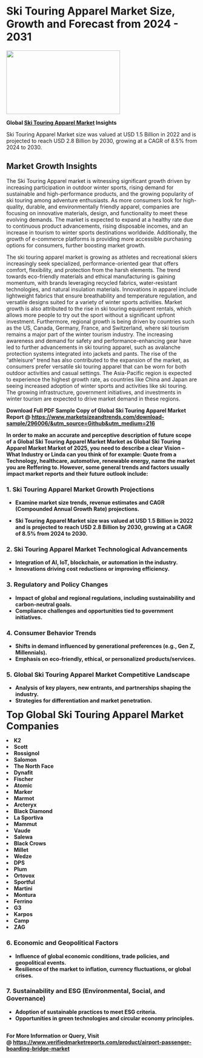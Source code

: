 <H1>Ski Touring Apparel Market Size, Growth and Forecast from 2024 - 2031</H1><img class="aligncenter size-medium wp-image-584254" src="https://thirdeyenews.in/wp-content/uploads/2024/09/Global-Market-Research-300x168.jpeg" alt="" width="300" height="168" /><p><strong>Global&nbsp;<a href="https://www.marketsizeandtrends.com/download-sample/296006/&amp;utm_source=Github&utm_medium=216">Ski Touring Apparel Market</a> Insights</strong></p><p>Ski Touring Apparel Market size was valued at USD 1.5 Billion in 2022 and is projected to reach USD 2.8 Billion by 2030, growing at a CAGR of 8.5% from 2024 to 2030.</p><p><h2>Market Growth Insights</h2> <p>The Ski Touring Apparel market is witnessing significant growth driven by increasing participation in outdoor winter sports, rising demand for sustainable and high-performance products, and the growing popularity of ski touring among adventure enthusiasts. As more consumers look for high-quality, durable, and environmentally friendly apparel, companies are focusing on innovative materials, design, and functionality to meet these evolving demands. The market is expected to expand at a healthy rate due to continuous product advancements, rising disposable incomes, and an increase in tourism to winter sports destinations worldwide. Additionally, the growth of e-commerce platforms is providing more accessible purchasing options for consumers, further boosting market growth.</p> <p><strong></strong></p> <p>The ski touring apparel market is growing as athletes and recreational skiers increasingly seek specialized, performance-oriented gear that offers comfort, flexibility, and protection from the harsh elements. The trend towards eco-friendly materials and ethical manufacturing is gaining momentum, with brands leveraging recycled fabrics, water-resistant technologies, and natural insulation materials. Innovations in apparel include lightweight fabrics that ensure breathability and temperature regulation, and versatile designs suited for a variety of winter sports activities. Market growth is also attributed to the rise in ski touring equipment rentals, which allows more people to try out the sport without a significant upfront investment. Furthermore, regional growth is being driven by countries such as the US, Canada, Germany, France, and Switzerland, where ski tourism remains a major part of the winter tourism industry. The increasing awareness and demand for safety and performance-enhancing gear have led to further advancements in ski touring apparel, such as avalanche protection systems integrated into jackets and pants. The rise of the “athleisure” trend has also contributed to the expansion of the market, as consumers prefer versatile ski touring apparel that can be worn for both outdoor activities and casual settings. The Asia-Pacific region is expected to experience the highest growth rate, as countries like China and Japan are seeing increased adoption of winter sports and activities like ski touring. The growing infrastructure, government initiatives, and investments in winter tourism are expected to drive market demand in these regions. <p><strong></p><p><span class=""><strong>Download Full PDF Sample Copy of Global Ski Touring Apparel Market Report</strong> @ <a href="https://www.marketsizeandtrends.com/download-sample/296006/&amp;utm_source=Github&utm_medium=216" target="_blank">https://www.marketsizeandtrends.com/download-sample/296006/&amp;utm_source=Github&utm_medium=216</a></span></p><p>In order to make an accurate and perceptive description of future scope of a Global&nbsp;Ski Touring Apparel Market Market as Global&nbsp;Ski Touring Apparel Market Market of 2025, you need to describe a clear Vision &ndash; What Industry or Linda can you think of for example: Quote from a Technology, healthcare, automotive, renewable energy, name the market you are Reffering to. However, some general trends and factors usually impact market reports and their future outlook include:</p><h3>1.&nbsp;<strong>Ski Touring Apparel Market Growth Projections</strong></h3><ul><li>Examine market size trends, revenue estimates and CAGR (Compounded Annual Growth Rate) projections.</li><li><p>Ski Touring Apparel Market size was valued at USD 1.5 Billion in 2022 and is projected to reach USD 2.8 Billion by 2030, growing at a CAGR of 8.5% from 2024 to 2030.</p></li></ul><h3>2.&nbsp;<strong>Ski Touring Apparel Market Technological Advancements</strong></h3><ul><li>Integration of AI, IoT, blockchain, or automation in the industry.</li><li>Innovations driving cost reductions or improving efficiency.</li></ul><h3>3.&nbsp;<strong>Regulatory and Policy Changes</strong></h3><ul><li>Impact of global and regional regulations, including sustainability and carbon-neutral goals.</li><li>Compliance challenges and opportunities tied to government initiatives.</li></ul><h3>4.&nbsp;<strong>Consumer Behavior Trends</strong></h3><ul><li>Shifts in demand influenced by generational preferences (e.g., Gen Z, Millennials).</li><li>Emphasis on eco-friendly, ethical, or personalized products/services.</li></ul><h3>5.&nbsp;<strong>Global Ski Touring Apparel Market Competitive Landscape</strong></h3><ul><li>Analysis of key players, new entrants, and partnerships shaping the industry.</li><li>Strategies for differentiation and market penetration.</li></ul><p data-pm-slice="1 1 []"><span style="color: inherit; font-family: inherit; font-size: 25px;">Top Global Ski Touring Apparel Market Companies</span></p><div class="" data-test-id=""><p><li>K2</li><li> Scott</li><li> Rossignol</li><li> Salomon</li><li> The North Face</li><li> Dynafit</li><li> Fischer</li><li> Atomic</li><li> Marker</li><li> Marmot</li><li> Arcteryx</li><li> Black Diamond</li><li> La Sportiva</li><li> Mammut</li><li> Vaude</li><li> Salewa</li><li> Black Crows</li><li> Millet</li><li> Wedze</li><li> DPS</li><li> Plum</li><li> Ortovox</li><li> Sportful</li><li> Martini</li><li> Montura</li><li> Ferrino</li><li> G3</li><li> Karpos</li><li> Camp</li><li> ZAG</li></p></div><h3>6.&nbsp;<strong>Economic and Geopolitical Factors</strong></h3><ul><li>Influence of global economic conditions, trade policies, and geopolitical events.</li><li>Resilience of the market to inflation, currency fluctuations, or global crises.</li></ul><h3>7.&nbsp;<strong>Sustainability and ESG (Environmental, Social, and Governance)</strong></h3><ul><li>Adoption of sustainable practices to meet ESG criteria.</li><li>Opportunities in green technologies and circular economy principles.</li></ul><h2><strong style="font-size: 14px;">For More Information or Query, Visit @&nbsp;</strong><a style="background-color: #ffffff; font-size: 14px;" href="https://www.marketsizeandtrends.com/report/ski-touring-apparel-market/" target="_blank">https://www.verifiedmarketreports.com/product/airport-passenger-boarding-bridge-market</a></h2>
